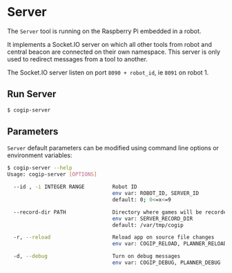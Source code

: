 # Server

The `Server` tool is running on the Raspberry Pi embedded in a robot.

It implements a Socket.IO server on which all other tools from robot and central beacon
are connected on their own namespace.
This server is only used to redirect messages from a tool to another.

The Socket.IO server listen on port `8090 + robot_id`, ie `8091` on robot 1.

## Run Server

```bash
$ cogip-server
```

## Parameters

`Server` default parameters can be modified using command line options or environment variables:

```bash
$ cogip-server --help
Usage: cogip-server [OPTIONS]

  --id , -i INTEGER RANGE         Robot ID
                                  env var: ROBOT_ID, SERVER_ID
                                  default: 0; 0<=x<=9

  --record-dir PATH               Directory where games will be recorded
                                  env var: SERVER_RECORD_DIR
                                  default: /var/tmp/cogip

  -r, --reload                    Reload app on source file changes
                                  env var: COGIP_RELOAD, PLANNER_RELOAD

  -d, --debug                     Turn on debug messages
                                  env var: COGIP_DEBUG, PLANNER_DEBUG
```
